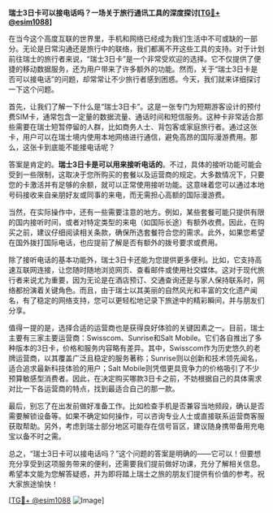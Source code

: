 **瑞士3日卡可以接电话吗？一场关于旅行通讯工具的深度探讨[[TG💪+ @esim1088](https://t.me/s/esim1088)]**

在当今这个高度互联的世界里，手机和网络已经成为我们生活中不可或缺的一部分。无论是日常沟通还是旅行中的联络，我们都离不开这些工具的支持。对于计划前往瑞士的旅行者来说，“瑞士3日卡”是一个非常受欢迎的选择。它不仅提供了便捷的移动数据服务，还为用户带来了许多额外的功能。然而，关于“瑞士3日卡是否可以接电话”的问题，却常常让不少旅行者感到困惑。今天，我们就来详细探讨一下这个问题。

首先，让我们了解一下什么是“瑞士3日卡”。这是一张专门为短期游客设计的预付费SIM卡，通常包含一定量的数据流量、通话时间和短信服务。这种卡非常适合那些需要在瑞士短暂停留的人群，比如商务人士、背包客或家庭旅行者。通过这张卡，用户可以在瑞士境内使用本地网络进行通信，避免高昂的国际漫游费用。那么，这张卡到底能不能接电话呢？

答案是肯定的。**瑞士3日卡是可以用来接听电话的**。不过，具体的接听功能可能会受到一些限制，这取决于您所购买的套餐以及运营商的规定。大多数情况下，只要您的卡激活并有足够的余额，就可以正常使用接听功能。这意味着您可以通过本地号码接收来自亲朋好友或同事的来电，而无需担心高额的国际漫游费。

当然，在实际操作中，还有一些需要注意的地方。例如，某些套餐可能只提供有限的国内接听时间，或者对特定类型的来电（如国际长途）有额外收费。因此，在购买之前，建议仔细阅读相关条款，确保所选套餐符合您的需求。此外，如果您希望在国外拨打国际电话，也应提前了解是否有额外的拨号要求或费用。

除了接听电话的基本功能外，瑞士3日卡还能为您提供更多便利。比如，它支持高速互联网连接，让您随时随地浏览网页、查看邮件或使用社交媒体。这对于现代旅行者来说尤为重要，因为无论是在酒店预订、交通查询还是与家人保持联系时，网络都扮演着关键角色。而且，由于瑞士以其美丽的自然风光和丰富的文化遗产闻名，有了稳定的网络支持，您可以更轻松地记录下旅途中的精彩瞬间，并与朋友们分享。

值得一提的是，选择合适的运营商也是获得良好体验的关键因素之一。目前，瑞士主要有三家主要运营商：Swisscom、Sunrise和Salt Mobile。它们各自推出了多种版本的3日卡，价格和服务内容略有差异。其中，Swisscom作为历史悠久的老牌运营商，以其覆盖广泛且稳定的服务著称；Sunrise则以创新和技术领先闻名，适合追求最新科技体验的用户；Salt Mobile则凭借更具竞争力的价格吸引了不少预算敏感型消费者。因此，在决定购买哪款3日卡之前，不妨根据自己的具体需求对比一下各运营商的特点，找到最适合自己的那一款。

最后，别忘了在出发前做好准备工作。比如检查手机是否兼容当地频段，确认是否需要解锁设备等。如果不确定如何操作，可以咨询专业人士或直接联系运营商客服获取帮助。另外，考虑到瑞士部分地区可能存在信号盲区，建议随身携带备用充电宝以备不时之需。

总之，“瑞士3日卡可以接电话吗？”这个问题的答案是明确的——它可以！但要想充分享受到这项服务带来的便利，还需要我们提前做好功课，充分了解相关信息。希望本文能为您解答疑惑，并为即将踏上瑞士之旅的朋友们提供有价值的参考。祝大家旅途愉快！

[[TG💪+ @esim1088](https://t.me/s/esim1088) ![Image](https://i.postimg.cc/4NQfJmqS/Snipaste-2025-05-13-00-14-12.png)]